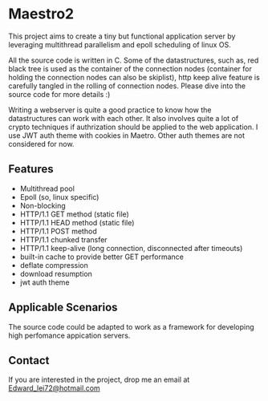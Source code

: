 # Maestro2 

This project aims to create a tiny but functional application server by 
leveraging multithread parallelism and epoll scheduling of linux OS. 

All the source code is written in C. 
Some of the datastructures, such as, red black tree is used as the container 
of the connection nodes (container for holding the connection nodes can 
also be skiplist), http keep alive feature is carefully tangled in the 
rolling of connection nodes. Please dive into the source code for more details 
:)

Writing a webserver is quite a good practice to know how the datastructures 
can work with each other. It also involves quite a lot of crypto techniques if 
authrization should be applied to the web application. I use JWT auth theme 
with cookies in Maetro. Other auth themes are not considered for now.

## Features

  - Multithread pool
  - Epoll (so, linux specific)
  - Non-blocking
  - HTTP/1.1 GET method (static file)
  - HTTP/1.1 HEAD method (static file)
  - HTTP/1.1 POST method
  - HTTP/1.1 chunked transfer
  - HTTP/1.1 keep-alive (long connection, disconnected after timeouts)
  - built-in cache to provide better GET performance
  - deflate compression
  - download resumption
  - jwt auth theme


## Applicable Scenarios
The source code could be adapted to work as a framework for developing 
high perfomance appication servers.

## Contact
If you are interested in the project, drop me an email at Edward_lei72@hotmail.com
